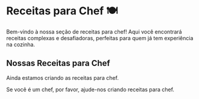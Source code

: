 # Receitas para Chef 🍽️

Bem-vindo à nossa seção de receitas para chef! Aqui você encontrará receitas complexas e desafiadoras, perfeitas para quem já tem experiência na cozinha.

## Nossas Receitas para Chef

Ainda estamos criando as receitas para chef.

Se você é um chef, por favor, ajude-nos criando receitas para chef.
